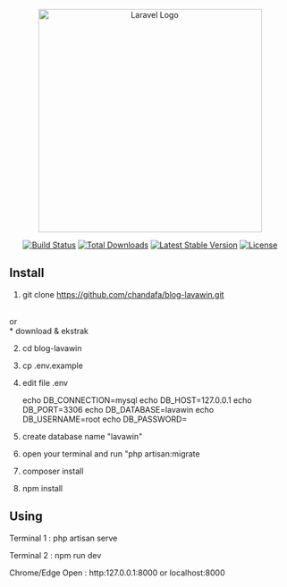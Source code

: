 <p align="center"><a href="https://laravel.com" target="_blank"><img src="https://raw.githubusercontent.com/laravel/art/master/logo-lockup/5%20SVG/2%20CMYK/1%20Full%20Color/laravel-logolockup-cmyk-red.svg" width="400" alt="Laravel Logo"></a></p>

<p align="center">
<a href="https://github.com/laravel/framework/actions"><img src="https://github.com/laravel/framework/workflows/tests/badge.svg" alt="Build Status"></a>
<a href="https://packagist.org/packages/laravel/framework"><img src="https://img.shields.io/packagist/dt/laravel/framework" alt="Total Downloads"></a>
<a href="https://packagist.org/packages/laravel/framework"><img src="https://img.shields.io/packagist/v/laravel/framework" alt="Latest Stable Version"></a>
<a href="https://packagist.org/packages/laravel/framework"><img src="https://img.shields.io/packagist/l/laravel/framework" alt="License"></a>
</p>


## Install

1. git clone https://github.com/chandafa/blog-lavawin.git
<br>
or
<br>
* download & ekstrak

2. cd blog-lavawin

3. cp .env.example
   
4. edit file .env
   
    echo DB_CONNECTION=mysql
    echo DB_HOST=127.0.0.1
    echo DB_PORT=3306
    echo DB_DATABASE=lavawin
    echo DB_USERNAME=root
    echo DB_PASSWORD=
   
6. create database name "lavawin"
   
7. open your terminal and run "php artisan:migrate

8. composer install

9. npm install

## Using
Terminal 1 :
    php artisan serve

Terminal 2 :
    npm run dev

Chrome/Edge Open : 
    http:127.0.0.1:8000
    or
    localhost:8000



